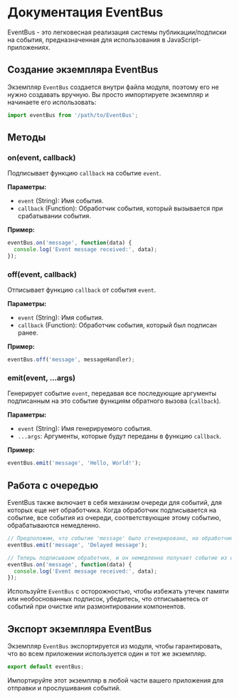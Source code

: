 # Документация EventBus

EventBus - это легковесная реализация системы публикации/подписки на события, предназначенная для использования в JavaScript-приложениях.

## Создание экземпляра EventBus

Экземпляр `EventBus` создается внутри файла модуля, поэтому его не нужно создавать вручную. Вы просто импортируете экземпляр и начинаете его использовать:

```javascript
import eventBus from '/path/to/EventBus';
```

## Методы

### on(event, callback)

Подписывает функцию `callback` на событие `event`.

**Параметры:**

- `event` (String): Имя события.
- `callback` (Function): Обработчик события, который вызывается при срабатывании события.

**Пример:**

```javascript
eventBus.on('message', function(data) {
  console.log('Event message received:', data);
});
```

### off(event, callback)

Отписывает функцию `callback` от события `event`.

**Параметры:**

- `event` (String): Имя события.
- `callback` (Function): Обработчик события, который был подписан ранее.

**Пример:**

```javascript
eventBus.off('message', messageHandler);
```

### emit(event, ...args)

Генерирует событие `event`, передавая все последующие аргументы подписанным на это событие функциям обратного вызова (`callback`).

**Параметры:**

- `event` (String): Имя генерируемого события.
- `...args`: Аргументы, которые будут переданы в функцию `callback`.

**Пример:**

```javascript
eventBus.emit('message', 'Hello, World!');
```

## Работа с очередью

EventBus также включает в себя механизм очереди для событий, для которых еще нет обработчика. Когда обработчик подписывается на событие, все события из очереди, соответствующие этому событию, обрабатываются немедленно.

```javascript
// Предположим, что событие 'message' было сгенерировано, но обработчик еще не подписан
eventBus.emit('message', 'Delayed message');

// Теперь подписываем обработчик, и он немедленно получает событие из очереди
eventBus.on('message', function(data) {
  console.log('Event message received:', data);
});
```

Используйте `EventBus` с осторожностью, чтобы избежать утечек памяти или необоснованных подписок, убедитесь, что отписываетесь от событий при очистке или размонтировании компонентов.

## Экспорт экземпляра EventBus

Экземпляр `EventBus` экспортируется из модуля, чтобы гарантировать, что во всем приложении используется один и тот же экземпляр.

```javascript
export default eventBus;
```

Импортируйте этот экземпляр в любой части вашего приложения для отправки и прослушивания событий.
